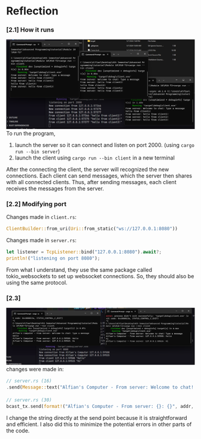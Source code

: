 # Reflection

### [2.1] How it runs
![output](assets/image.png)
To run the program, 
1. launch the server so it can connect and listen on port 2000. (using `cargo run --bin server`)
2. launch the client using `cargo run --bin client` in a new terminal

After the connecting the client, the server will recognized the new connections. Each client can send messages, which the server then shares with all connected clients. Thus, after sending messages, each client receives the messages from the server.

### [2.2] Modifying port
Changes made in `client.rs`:
```rust
ClientBuilder::from_uri(Uri::from_static("ws://127.0.0.1:8080"))
```

Changes made in `server.rs`:
```rust
let listener = TcpListener::bind("127.0.0.1:8080").await?;
println!("listening on port 8080");
```

From what I understand, they use the same package called tokio_websockets to set up websocket connections. So, they should also be using the same protocol.

### [2.3] 
![alt text](assets/image2.png)
changes were made in:
```rust
// server.rs (16)
.send(Message::text("Alfian's Computer - From server: Welcome to chat! Type a message".to_string()))

// server.rs (30)
bcast_tx.send(format!("Alfian's Computer - From server: {}: {}", addr, text).into())?;
```
I change the string directly at the send point because it is straightforward and efficient. I also did this to minimize the potential errors in other parts of the code.